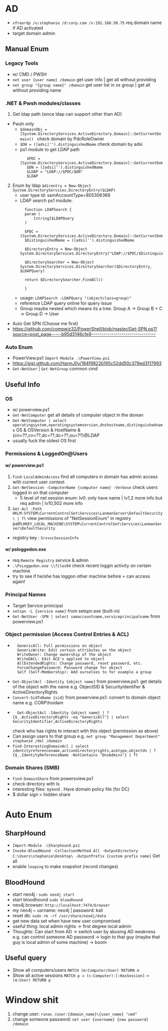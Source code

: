 # AD
- ``` xfreerdp /u:stephanie /d:corp.com /v:192.168.50.75 ``` req domain name if AD activated
- target domain admin
## Manual Enum
### Legacy Tools
- w/ CMD / PWSH
- ``` net user {user name} /domain ``` get user info | get all without providing
- ``` net group "{group name}" /domain ``` get user list in xx group | get all without providing name

### .NET & Pwsh modules/classes
1. Get ldap path (since ldap can support other than AD)
- Pwsh only
  - ```$domainObj =  [System.DirectoryServices.ActiveDirectory.Domain]::GetCurrentDomain() ``` check domain by PdcRoleOwner 
  - ``` $DN = ([adsi]'').distinguishedName ``` check domain by adsi
  - ps1 module to get LDAP path
       ``` 
          $PDC = [System.DirectoryServices.ActiveDirectory.Domain]::GetCurrentDomain().PdcRoleOwner.Name
          $DN = ([adsi]'').distinguishedName 
          $LDAP = "LDAP://$PDC/$DN"
          $LDAP
       ``` 

2. Enum by ldap ``` $direntry = New-Object System.DirectoryServices.DirectoryEntry($LDAP) ```
   - user type id:  samAccountType=805306368 
   - LDAP search ps1 module: 
     ``` 
       function LDAPSearch {
       param (
           [string]$LDAPQuery
       )

       $PDC = [System.DirectoryServices.ActiveDirectory.Domain]::GetCurrentDomain().PdcRoleOwner.Name
       $DistinguishedName = ([adsi]'').distinguishedName

       $DirectoryEntry = New-Object System.DirectoryServices.DirectoryEntry("LDAP://$PDC/$DistinguishedName")

       $DirectorySearcher = New-Object System.DirectoryServices.DirectorySearcher($DirectoryEntry, $LDAPQuery)

       return $DirectorySearcher.FindAll()

       }
       ``` 
   - usage: ``` LDAPSearch -LDAPQuery "(objectclass=group)" ```
   - reference LDAP query online for query issue
   - Group maybe nested which means its a tree. Group A -> Group B + C -> Group D -> User

- Auto Get SPN (Choose me first)
- https://github.com/compwiz32/PowerShell/blob/master/Get-SPN.ps1?source=post_page-----b95d3146cfe9--------------------------------

### Auto Enum 
- PowerView.ps1 ``` Import-Module .\PowerView.ps1 ```
- https://gist.github.com/HarmJ0y/184f9822b195c52dd50c379ed3117993 
- ``` Get-NetUser ``` | ``` Get-NetGroup ``` common cmd
  
## Useful Info
### OS
-  w/ powerview.ps1
-  ``` Get-NetComputer ``` get all details of computer object in the doman
-  ``` Get-NetComputer | select operatingsystem,operatingsystemversion,dnshostname,distinguishedname ``` OS & OSVersion & HostName & {cn=??,cn=??,dc=??,dc=??,ou=??}@LDAP
-  usually fuck the oldest OS first

### Permissions & LoggedOn@Users
#### w/ powerview.ps1
1. ``` Find-LocalAdminAccess ``` find all computers in domain has admin access with current user context
2.  ``` Get-NetSession -ComputerName {computer name} -Verbose ``` check users logged in on that computer
    -  5 level of net session enum: lv0: only have name | lv1,2 more info but req admin | lv10,502 more info 
3.  ``` Get-Acl -Path HKLM:SYSTEM\CurrentControlSet\Services\LanmanServer\DefaultSecurity\ | fl ``` view permissions of "NetSessionEnum" in registry path:``` HKEY_LOCAL_MACHINE\SYSTEM\CurrentControlSet\Services\LanmanServer\DefaultSecurity ```
-  registry key : ``` SrvsvcSessionInfo ```

####  w/ psloggedon.exe
-  req ``` Remote Registry ``` service & admin
-  ``` .\PsLoggedon.exe \\files04 ``` check recent loggin activity on certain machine
-  try to see if he/she has loggon other machine before = can access again!

### Principal Names
- Target Service prinicipal 
- ``` setspn -L {service name} ``` from setspn.exe (built-in) 
- ``` Get-NetUser -SPN | select samaccountname,serviceprincipalname ``` from powerview.ps1

### Object permission (Access Control Entries & ACL)
- ``` 
    GenericAll: Full permissions on object
    GenericWrite: Edit certain attributes on the object
    WriteOwner: Change ownership of the object
    WriteDACL: Edit ACE's applied to object
    AllExtendedRights: Change password, reset password, etc.
    ForceChangePassword: Password change for object
    Self (Self-Membership): Add ourselves to for example a group
  ```
- ``` Get-ObjectAcl -Identity {object name} ``` from powerview.ps1: get details of the object with the name e.g. ObjectSID & SecurityIdentifier & ActiveDirectoryRights
- ``` Convert-SidToName {sid} ```  from powerview.ps1: convert to domain object name e.g. CORP\hoidam
- ``` 
    Get-ObjectAcl -Identity {object name} | ? {$_.ActiveDirectoryRights -eq "GenericAll"} | select SecurityIdentifier,ActiveDirectoryRights
  ```
  check who has rights to interact with this object (permission as above)
- Can assign users to that group e.g. ``` net group "Management Department" stephanie /del /domain ```
- ``` Find-InterestingDomainAcl | select identityreferencename,activedirectoryrights,acetype,objectdn | ?{$_.IdentityReferenceName -NotContains "DnsAdmins"} | ft ```

### Domain Shares (SMB)
- ``` Find-DomainShare ``` from powersview.ps1 
- check directory with ls 
- interesting files: sysvol . Have domain policy file (for DC)
- $ dollar sign = hidden share

# Auto Enum
## SharpHound
- ``` Import-Module .\Sharphound.ps1 ```
- ``` Invoke-BloodHound -CollectionMethod All -OutputDirectory C:\Users\stephanie\Desktop\ -OutputPrefix {custom prefix name} ``` Get all
- enable ``` looping ``` to make snapshot (record changes)

## BloodHound
- start neo4j : ``` sudo neo4j start ```
- start bloodhound ``` sudo bloodhound ```
- neo4j browser: ``` http://localhost:7474/browser  ```
- my neo4j ~ usrname: neo4j | password: kali
- reset db: ``` sudo rm -rf /usr/share/neo4j/data ```
- get new data set when have new user compromised
- useful thing: local admin rights -> first degree local admin
- Thoughts: Can start from AD -> switch user by abusing AD weakness e.g. can control someone AD password -> login to that guy (maybe that guy is local admin of some machine) -> boom

## Useful query
- Show all computers/users ``` MATCH (m:Computer/User) RETURN m ```
- Show all active sessions ``` MATCH p = (c:Computer)-[:HasSession]->(m:User) RETURN p ```

# Window shit
1. change user: ``` runas /user:{domain_name}\{user_name} "cmd" ```
2. change someone password: ``` net user {username} {new password} /domain ``` 